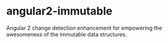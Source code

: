 # angular2-immutable
Angular 2 change detection enhancement for empowering the awesomeness of the immutable data structures.
